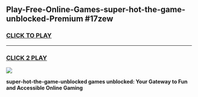 
## Play-Free-Online-Games-super-hot-the-game-unblocked-Premium #17zew
<h3>
<a href="https://premium.freeplayer.one?title=super-hot-the-game-unblocked&ref=8M">CLICK TO PLAY</a></h3>
<hr>

<h3>
<a href="https://premium.freeplayer.one?title=super-hot-the-game-unblocked&ref=8M">CLICK 2 PLAY</a>
  
</h3>

<a href="https://premium.freeplayer.one?title=super-hot-the-game-unblocked&ref=8M"><img src="https://clearcache.store/games.png"></a>


**super-hot-the-game-unblocked games unblocked: Your Gateway to Fun and Accessible Online Gaming**
